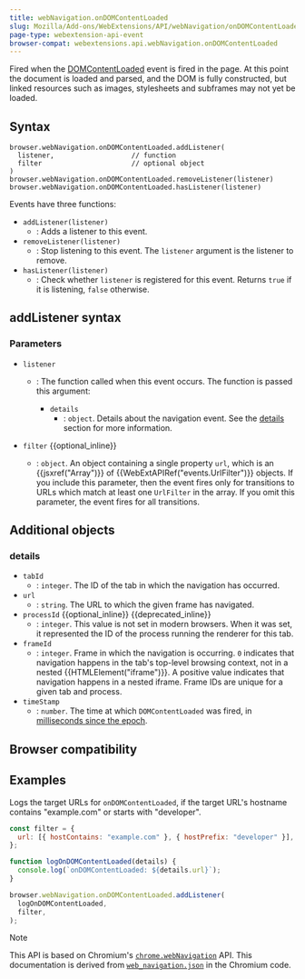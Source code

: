 ```yaml
---
title: webNavigation.onDOMContentLoaded
slug: Mozilla/Add-ons/WebExtensions/API/webNavigation/onDOMContentLoaded
page-type: webextension-api-event
browser-compat: webextensions.api.webNavigation.onDOMContentLoaded
---
```




Fired when the [DOMContentLoaded](/Web/API/Document/DOMContentLoaded_event) event is fired in the page. At this point the document is loaded and parsed, and the DOM is fully constructed, but linked resources such as images, stylesheets and subframes may not yet be loaded.

## Syntax

```js-nolint
browser.webNavigation.onDOMContentLoaded.addListener(
  listener,                   // function
  filter                      // optional object
)
browser.webNavigation.onDOMContentLoaded.removeListener(listener)
browser.webNavigation.onDOMContentLoaded.hasListener(listener)
```

Events have three functions:

- `addListener(listener)`
  - : Adds a listener to this event.
- `removeListener(listener)`
  - : Stop listening to this event. The `listener` argument is the listener to remove.
- `hasListener(listener)`
  - : Check whether `listener` is registered for this event. Returns `true` if it is listening, `false` otherwise.

## addListener syntax

### Parameters

- `listener`

  - : The function called when this event occurs. The function is passed this argument:

    - `details`
      - : `object`. Details about the navigation event. See the [details](#details_2) section for more information.

- `filter` {{optional_inline}}
  - : `object`. An object containing a single property `url`, which is an {{jsxref("Array")}} of {{WebExtAPIRef("events.UrlFilter")}} objects. If you include this parameter, then the event fires only for transitions to URLs which match at least one `UrlFilter` in the array. If you omit this parameter, the event fires for all transitions.

## Additional objects

### details

- `tabId`
  - : `integer`. The ID of the tab in which the navigation has occurred.
- `url`
  - : `string`. The URL to which the given frame has navigated.
- `processId` {{optional_inline}} {{deprecated_inline}}
  - : `integer`. This value is not set in modern browsers. When it was set, it represented the ID of the process running the renderer for this tab.
- `frameId`
  - : `integer`. Frame in which the navigation is occurring. `0` indicates that navigation happens in the tab's top-level browsing context, not in a nested {{HTMLElement("iframe")}}. A positive value indicates that navigation happens in a nested iframe. Frame IDs are unique for a given tab and process.
- `timeStamp`
  - : `number`. The time at which `DOMContentLoaded` was fired, in [milliseconds since the epoch](https://en.wikipedia.org/wiki/Unix_time).

## Browser compatibility



## Examples

Logs the target URLs for `onDOMContentLoaded`, if the target URL's hostname contains "example.com" or starts with "developer".

```js
const filter = {
  url: [{ hostContains: "example.com" }, { hostPrefix: "developer" }],
};

function logOnDOMContentLoaded(details) {
  console.log(`onDOMContentLoaded: ${details.url}`);
}

browser.webNavigation.onDOMContentLoaded.addListener(
  logOnDOMContentLoaded,
  filter,
);
```



> [!NOTE]
> This API is based on Chromium's [`chrome.webNavigation`](https://developer.chrome.com/docs/extensions/reference/api/webNavigation#event-onBeforeNavigate) API. This documentation is derived from [`web_navigation.json`](https://chromium.googlesource.com/chromium/src/+/master/chrome/common/extensions/api/web_navigation.json) in the Chromium code.

<!--
// Copyright 2015 The Chromium Authors. All rights reserved.
//
// Redistribution and use in source and binary forms, with or without
// modification, are permitted provided that the following conditions are
// met:
//
//    * Redistributions of source code must retain the above copyright
// notice, this list of conditions and the following disclaimer.
//    * Redistributions in binary form must reproduce the above
// copyright notice, this list of conditions and the following disclaimer
// in the documentation and/or other materials provided with the
// distribution.
//    * Neither the name of Google Inc. nor the names of its
// contributors may be used to endorse or promote products derived from
// this software without specific prior written permission.
//
// THIS SOFTWARE IS PROVIDED BY THE COPYRIGHT HOLDERS AND CONTRIBUTORS
// "AS IS" AND ANY EXPRESS OR IMPLIED WARRANTIES, INCLUDING, BUT NOT
// LIMITED TO, THE IMPLIED WARRANTIES OF MERCHANTABILITY AND FITNESS FOR
// A PARTICULAR PURPOSE ARE DISCLAIMED. IN NO EVENT SHALL THE COPYRIGHT
// OWNER OR CONTRIBUTORS BE LIABLE FOR ANY DIRECT, INDIRECT, INCIDENTAL,
// SPECIAL, EXEMPLARY, OR CONSEQUENTIAL DAMAGES (INCLUDING, BUT NOT
// LIMITED TO, PROCUREMENT OF SUBSTITUTE GOODS OR SERVICES; LOSS OF USE,
// DATA, OR PROFITS; OR BUSINESS INTERRUPTION) HOWEVER CAUSED AND ON ANY
// THEORY OF LIABILITY, WHETHER IN CONTRACT, STRICT LIABILITY, OR TORT
// (INCLUDING NEGLIGENCE OR OTHERWISE) ARISING IN ANY WAY OUT OF THE USE
// OF THIS SOFTWARE, EVEN IF ADVISED OF THE POSSIBILITY OF SUCH DAMAGE.
-->
